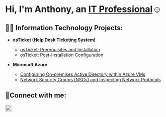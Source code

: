 <h1>Hi, I'm Anthony, an <a href="https://www.linkedin.com/in/anthony-firme-915104217/">IT Professional</a>☺</h1>

<h2>👨‍💻 Information Technology Projects:</h2>

- <b>osTicket (Help Desk Ticketing System)</b>
  - [osTicket: Prerequisites and Installation](https://github.com/antsj8/osticket-prereqs)
  - [osTicket: Post-Installation Configuration](https://github.com/antsj8/osticket-post-install/blob/main/README.md)
  
- <b>Microsoft Azure</b>
  - [Configuring On-premises Active Directory within Azure VMs](https://github.com/antsj8/configuring-on-premises-Active-Directory)
  - [Network Security Groups (NSGs) and Inspecting Network Protocols](https://github.com/antsj8/Network-Security-Groups)

<h2>🤳Connect with me:</h2>


[<img align="left" alt="Josh | LinkedIn" width="22px" src="https://cdn.jsdelivr.net/npm/simple-icons@v3/icons/linkedin.svg" />][linkedin]


[linkedin]: https://www.linkedin.com/in/anthony-firme-915104217/
